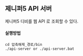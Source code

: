 제니퍼5 API 서버
---

제니퍼5 디비를 웹 API 로 조회할 수 있다.

#### 실행방법
```shell
cd 압축해제_경로/bin
./api-server or ./api-server.bat
```
